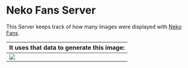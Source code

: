 # Neko Fans Server

This Server keeps track of how many images were displayed with [Neko Fans](https://github.com/Meisterlala/NekoFans).




| It uses that data to generate this image: |
| --- |
|![](http://35.207.123.107/count_image)|


